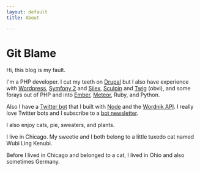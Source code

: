 ```yaml
---
layout: default
title: About

---
```

# Git Blame

Hi, this blog is my fault.

I'm a PHP developer. I cut my teeth on [Drupal][1] but I also have experience with [Wordpress][2], [Symfony 2][3] and [Silex][4], [Sculpin][5] and [Twig][6] (obvi), and some forays out of PHP and into [Ember][7], [Meteor][8], Ruby, and Python. 

Also I have a [Twitter bot][9] that I built with [Node][10] and the [Wordnik API][12]. I really love Twitter bots and I subscribe to a [bot newsletter][11].

I also enjoy cats, pie, sweaters, and plants.

I live in Chicago. My sweetie and I both belong to a little tuxedo cat named Wubi Ling Kenubi.

Before I lived in Chicago and belonged to a cat, I lived in Ohio and also sometimes Germany.

[1]:  https://www.drupal.org/u/bbinkovitz
[2]:  https://www.wordpress.org/
[3]:  http://symfony.com/
[4]:  http://silex.sensiolabs.org/
[5]:  https://sculpin.io/
[6]:  http://twig.sensiolabs.org/
[7]:  http://emberjs.com/
[8]:  https://www.meteor.com/
[9]:  https://twitter.com/pumpkinspicebot
[10]: http://nodejs.org/
[11]: http://tinyletter.com/bot-weekly
[12]: http://developer.wordnik.com/